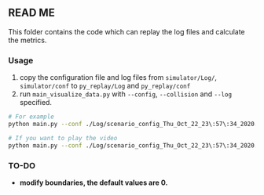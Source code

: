 ## READ ME

This folder contains the code which can replay the log files and calculate the metrics.

### Usage

1. copy the configuration file and log files from `simulator/Log/`, `simulator/conf` to `py_replay/Log` and `py_replay/conf`
2. run `main_visualize_data.py` with `--config`, `--collision` and `--log` specified.

```bash
# For example
python main.py --conf ./Log/scenario_config_Thu_Oct_22_23\:57\:34_2020.txt --collision ./Log/scenario_Collision_test_Thu_Oct_22_23\:57\:35_2020.txt --log ./Log/scenario_test_Thu_Oct_22_23\:57\:35_2020.txt

# If you want to play the video
python main.py --conf ./Log/scenario_config_Thu_Oct_22_23\:57\:34_2020.txt --collision ./Log/scenario_Collision_test_Thu_Oct_22_23\:57\:35_2020.txt --log ./Log/scenario_test_Thu_Oct_22_23\:57\:35_2020.txt --enable_video
```

### TO-DO

- **modify boundaries, the default values are 0.** 